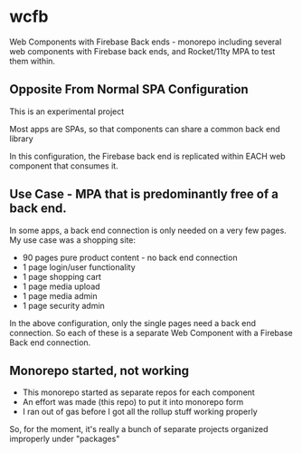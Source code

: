 # wcfb
Web Components with Firebase Back ends - monorepo including several web components with Firebase back ends, and Rocket/11ty MPA to test them within.

## Opposite From Normal SPA Configuration

This is an experimental project

Most apps are SPAs, so that components can share a common back end library

In this configuration, the Firebase back end is replicated within EACH web component that consumes it.

## Use Case - MPA that is predominantly free of a back end.

In some apps, a back end connection is only needed on a very few pages. My use case was a shopping site:

- 90 pages pure product content - no back end connection
- 1 page login/user functionality
- 1 page shopping cart
- 1 page media upload
- 1 page media admin
- 1 page security admin

In the above configuration, only the single pages need a back end connection. So each of these is a separate Web Component with a Firebase Back end connection.

## Monorepo started, not working

- This monorepo started as separate repos for each component
- An effort was made (this repo) to put it into monorepo form
- I ran out of gas before I got all the rollup stuff working properly

So, for the moment, it's really a bunch of separate projects organized improperly under "packages"
